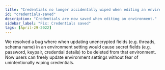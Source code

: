 ```yaml
---
title: "Credentials no longer accidentally wiped when editing an environment"
id: "credentials-saved"
description: "Credentials are now saved when editing an environment."
sidebar_label: "Fix: Credentials saved"
tags: [April-29-2022]
---
```


We resolved a bug where when updating unencrypted fields (e.g. threads, schema name) in an environment setting would cause secret fields (e.g. password, keypair, credential details) to be deleted from that environment. Now users can freely update environment settings without fear of unintentionally wiping credentials.
